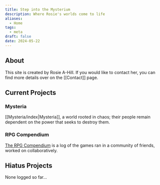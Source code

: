 ```yaml
---
title: Step into the Mysterium
description: Where Rosie's worlds come to life
aliases:
  - Home
tags:
  - meta
draft: false
date: 2024-05-22
---
```

## About
This site is created by Rosie A-Hill. If you would like to contact her, you can find more details over on the [[Contact]] page.
## Current Projects
### Mysteria
[[Mysteria/index|Mysteria]], a world rooted in chaos; their people remain dependent on the power that seeks to destroy them.
### RPG Compendium
[The RPG Compendium](rpgs.gmrosie.com) is a log of the games ran in a community of friends, worked on collaboratively.
## Hiatus Projects
None logged so far...